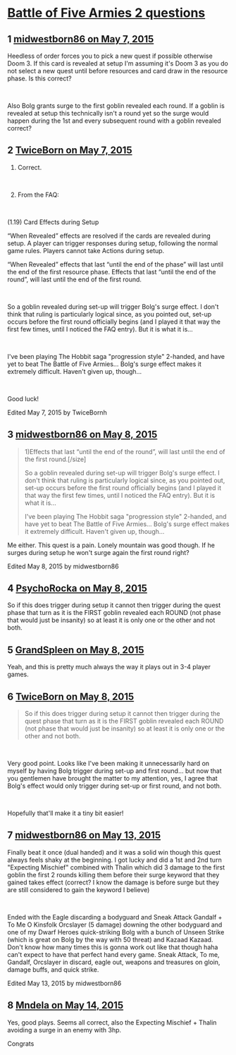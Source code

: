 # [Battle of Five Armies 2 questions](https://community.fantasyflightgames.com/topic/175562-battle-of-five-armies-2-questions/)

## 1 [midwestborn86 on May 7, 2015](https://community.fantasyflightgames.com/topic/175562-battle-of-five-armies-2-questions/?do=findComment&comment=1610524)

Heedless of order forces you to pick a new quest if possible otherwise Doom 3. If this card is revealed at setup I'm assuming it's Doom 3 as you do not select a new quest until before resources and card draw in the resource phase. Is this correct?

 

Also Bolg grants surge to the first goblin revealed each round. If a goblin is revealed at setup this technically isn't a round yet so the surge would happen during the 1st and every subsequent round with a goblin revealed correct? 

## 2 [TwiceBorn on May 7, 2015](https://community.fantasyflightgames.com/topic/175562-battle-of-five-armies-2-questions/?do=findComment&comment=1610875)

1) Correct.

 

2) From the FAQ:

 

(1.19) Card Effects during Setup

“When Revealed” effects are resolved if the cards are revealed during setup. A player can trigger responses during setup, following the normal game rules. Players cannot take Actions during setup. 

“When Revealed” effects that last “until the end of the phase” will last until the end of the first resource phase. Effects that last “until the end of the round”, will last until the end of the first round.

 

So a goblin revealed during set-up will trigger Bolg's surge effect. I don't think that ruling is particularly logical since, as you pointed out, set-up occurs before the first round officially begins (and I played it that way the first few times, until I noticed the FAQ entry). But it is what it is...

 

I've been playing The Hobbit saga "progression style" 2-handed, and have yet to beat The Battle of Five Armies… Bolg's surge effect makes it extremely difficult. Haven't given up, though...

 

Good luck!

Edited May 7, 2015 by TwiceBornh

## 3 [midwestborn86 on May 8, 2015](https://community.fantasyflightgames.com/topic/175562-battle-of-five-armies-2-questions/?do=findComment&comment=1611236)

> 1)Effects that last “until the end of the round”, will last until the end of the first round.[/size]
> 
> So a goblin revealed during set-up will trigger Bolg's surge effect. I don't think that ruling is particularly logical since, as you pointed out, set-up occurs before the first round officially begins (and I played it that way the first few times, until I noticed the FAQ entry). But it is what it is...
> 
> I've been playing The Hobbit saga "progression style" 2-handed, and have yet to beat The Battle of Five Armies… Bolg's surge effect makes it extremely difficult. Haven't given up, though...

Me either. This quest is a pain. Lonely mountain was good though. If he surges during setup he won't surge again the first round right?

Edited May 8, 2015 by midwestborn86

## 4 [PsychoRocka on May 8, 2015](https://community.fantasyflightgames.com/topic/175562-battle-of-five-armies-2-questions/?do=findComment&comment=1611346)

So if this does trigger during setup it cannot then trigger during the quest phase that turn as it is the FIRST goblin revealed each ROUND (not phase that would just be insanity) so at least it is only one or the other and not both.

## 5 [GrandSpleen on May 8, 2015](https://community.fantasyflightgames.com/topic/175562-battle-of-five-armies-2-questions/?do=findComment&comment=1611390)

Yeah, and this is pretty much always the way it plays out in 3-4 player games.

## 6 [TwiceBorn on May 8, 2015](https://community.fantasyflightgames.com/topic/175562-battle-of-five-armies-2-questions/?do=findComment&comment=1611513)

> So if this does trigger during setup it cannot then trigger during the quest phase that turn as it is the FIRST goblin revealed each ROUND (not phase that would just be insanity) so at least it is only one or the other and not both.

 

Very good point. Looks like I've been making it unnecessarily hard on myself by having Bolg trigger during set-up and first round… but now that you gentlemen have brought the matter to my attention, yes, I agree that Bolg's effect would only trigger during set-up or first round, and not both.

 

Hopefully that'll make it a tiny bit easier!

## 7 [midwestborn86 on May 13, 2015](https://community.fantasyflightgames.com/topic/175562-battle-of-five-armies-2-questions/?do=findComment&comment=1619210)

Finally beat it once (dual handed) and it was a solid win though this quest always feels shaky at the beginning. I got lucky and did a 1st and 2nd turn "Expecting Mischief" combined with Thalin which did 3 damage to the first goblin the first 2 rounds killing them before their surge keyword that they gained takes effect (correct? I know the damage is before surge but they are still considered to gain the keyword I believe)

 

Ended with the Eagle discarding a bodyguard and Sneak Attack Gandalf + To Me O Kinsfolk Orcslayer (5 damage) downing the other bodyguard and one of my Dwarf Heroes quick-striking Bolg with a bunch of Unseen Strike (which is great on Bolg by the way with 50 threat) and Kazaad Kazaad. Don't know how many times this is gonna work out like that though haha can't expect to have that perfect hand every game. Sneak Attack, To me, Gandalf, Orcslayer in discard, eagle out, weapons and treasures on gloin, damage buffs, and quick strike.

Edited May 13, 2015 by midwestborn86

## 8 [Mndela on May 14, 2015](https://community.fantasyflightgames.com/topic/175562-battle-of-five-armies-2-questions/?do=findComment&comment=1619600)

Yes, good plays. Seems all correct, also the Expecting Mischief + Thalin avoiding a surge in an enemy with 3hp.

Congrats

